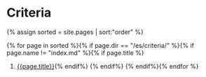 # Criteria

{% assign sorted = site.pages | sort:"order" %}

{% for page in sorted %}{% if page.dir == "/es/criteria/" %}{% if page.name != "index.md" %}{% if page.title %}
1. [{{page.title}}]({{page.url}}){% endif%}    {% endif%}  {% endif%}{% endfor %}
